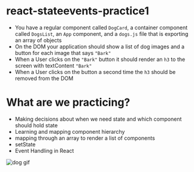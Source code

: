 # react-stateevents-practice1

- You have a regular component called `DogCard`, a container component called `DogsList`, an `App` component, and a `dogs.js` file that is exporting an array of objects
- On the DOM your application should show a list of dog images and a button for each image that says `"Bark"`
- When a User clicks on the `"Bark"` button it should render an `h3` to the screen with textContent `"Bark"`
- When a User clicks on the button a second time the `h3` should be removed from the DOM

# What are we practicing?

- Making decisions about when we need state and which component should hold state
- Learning and mapping component hierarchy
- mapping through an array to render a list of components
- setState
- Event Handling in React

![dog gif](react-events.gif)
